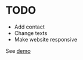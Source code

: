 # TODO
* Add contact
* Change texts
* Make website responsive

See [demo](https://baptistedesarnauts81.github.io/)

